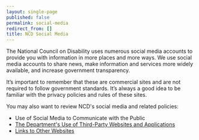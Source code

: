 ```yaml
---
layout: single-page
published: false
permalink: social-media
redirect_from: []
title: NCD Social Media
---
```

The National Council on Disability uses numerous social media accounts to provide you with information in more places and more ways. We use social media accounts to share news, make information and services more widely available, and increase government transparency.

It’s important to remember that these are commercial sites and are not required to follow government standards. It’s always a good idea to be familiar with the privacy policies and rules of these sites.

You may also want to review NCD's social media and related policies:

* Use of Social Media to Communicate with the Public
* [The Department's Use of Third-Party Websites and Applications](http://www.justice.gov/doj/privacy-policy#visiting)
* [Links to Other Websites](http://www.justice.gov/legalpolicies#other)

<!--EndFragment-->